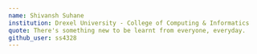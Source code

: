 ```yaml
---
name: Shivansh Suhane
institution: Drexel University - College of Computing & Informatics
quote: There's something new to be learnt from everyone, everyday. 
github_user: ss4328
---
```

